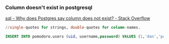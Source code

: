 ### Column doesn't exist in postgresql


[sql - Why does Postgres say column does not exist? - Stack Overflow](https://stackoverflow.com/questions/43671053/why-does-postgres-say-column-does-not-exist/43671118)


 

```sql
//single-quotes for strings, double-quotes for column-names.

INSERT INTO pomodoro.users (uid, username,password) VALUES (1,'dan','pass');

```

